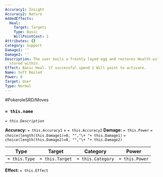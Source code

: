 ```yaml
---
Accuracy1: Insight
Accuracy2: Nature
AddedEffects:
  Heal:
    Target: Targets
    Type: Basic
    WillPointCost: 1
Attributes: {}
Category: Support
Damage1: ''
Damage2: ''
Description: The user boils a freshly layed egg and restores Health with the energy
  stored within.
Effect: Basic Heal. If successful spend 1 Will point to activate.
Name: Soft Boiled
Power: 0
Target: User
Type: Normal
---
```


#PokeroleSRD/Moves

### `= this.name` 
*`= this.Description`*

**Accuracy:** `= this.Accuracy1` + `= this.Accuracy2`
**Damage:** `= this.Power` `= choice(length(this.Damage1)=0, "","\+ "+ this.Damage1)` `= choice(length(this.Damage2)=0, "","\+ "+ this.Damage2)`

| Type          | Target          | Category          | Power          |
| ------------- | --------------- | ----------------  | -------------- |
| `= this.Type` | `= this.Target` | `= this.Category` | `= this.Power` | 

**Effect:** `= this.Effect`